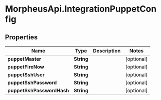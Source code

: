 # MorpheusApi.IntegrationPuppetConfig

## Properties

Name | Type | Description | Notes
------------ | ------------- | ------------- | -------------
**puppetMaster** | **String** |  | [optional] 
**puppetFireNow** | **String** |  | [optional] 
**puppetSshUser** | **String** |  | [optional] 
**puppetSshPassword** | **String** |  | [optional] 
**puppetSshPasswordHash** | **String** |  | [optional] 


